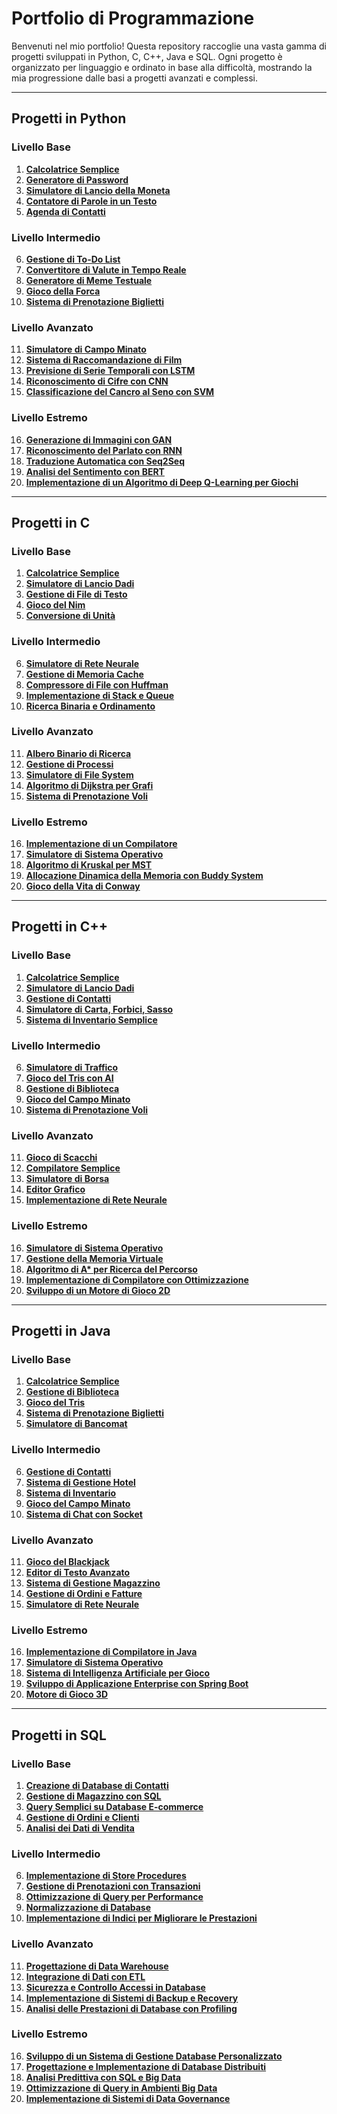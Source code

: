 # Portfolio di Programmazione

Benvenuti nel mio portfolio! Questa repository raccoglie una vasta gamma di progetti sviluppati in Python, C, C++, Java e SQL. Ogni progetto è organizzato per linguaggio e ordinato in base alla difficoltà, mostrando la mia progressione dalle basi a progetti avanzati e complessi.

---

## Progetti in Python

### Livello Base
1. **[Calcolatrice Semplice](https://github.com/Oudeys/calcolatrice-semplice-python)**
2. **[Generatore di Password](https://github.com/tuo-username/progetto-python2)**
3. **[Simulatore di Lancio della Moneta](https://github.com/tuo-username/progetto-python3)**
4. **[Contatore di Parole in un Testo](https://github.com/tuo-username/progetto-python4)**
5. **[Agenda di Contatti](https://github.com/tuo-username/progetto-python5)**

### Livello Intermedio
6. **[Gestione di To-Do List](https://github.com/tuo-username/progetto-python6)**
7. **[Convertitore di Valute in Tempo Reale](https://github.com/tuo-username/progetto-python7)**
8. **[Generatore di Meme Testuale](https://github.com/tuo-username/progetto-python8)**
9. **[Gioco della Forca](https://github.com/tuo-username/progetto-python9)**
10. **[Sistema di Prenotazione Biglietti](https://github.com/tuo-username/progetto-python10)**

### Livello Avanzato
11. **[Simulatore di Campo Minato](https://github.com/tuo-username/progetto-python11)**
12. **[Sistema di Raccomandazione di Film](https://github.com/tuo-username/progetto-python12)**
13. **[Previsione di Serie Temporali con LSTM](https://github.com/tuo-username/progetto-python13)**
14. **[Riconoscimento di Cifre con CNN](https://github.com/tuo-username/progetto-python14)**
15. **[Classificazione del Cancro al Seno con SVM](https://github.com/tuo-username/progetto-python15)**

### Livello Estremo
16. **[Generazione di Immagini con GAN](https://github.com/tuo-username/progetto-python16)**
17. **[Riconoscimento del Parlato con RNN](https://github.com/tuo-username/progetto-python17)**
18. **[Traduzione Automatica con Seq2Seq](https://github.com/tuo-username/progetto-python18)**
19. **[Analisi del Sentimento con BERT](https://github.com/tuo-username/progetto-python19)**
20. **[Implementazione di un Algoritmo di Deep Q-Learning per Giochi](https://github.com/tuo-username/progetto-python20)**

---

## Progetti in C

### Livello Base
1. **[Calcolatrice Semplice](https://github.com/tuo-username/progetto-c1)**
2. **[Simulatore di Lancio Dadi](https://github.com/tuo-username/progetto-c2)**
3. **[Gestione di File di Testo](https://github.com/tuo-username/progetto-c3)**
4. **[Gioco del Nim](https://github.com/tuo-username/progetto-c4)**
5. **[Conversione di Unità](https://github.com/tuo-username/progetto-c5)**

### Livello Intermedio
6. **[Simulatore di Rete Neurale](https://github.com/tuo-username/progetto-c6)**
7. **[Gestione di Memoria Cache](https://github.com/tuo-username/progetto-c7)**
8. **[Compressore di File con Huffman](https://github.com/tuo-username/progetto-c8)**
9. **[Implementazione di Stack e Queue](https://github.com/tuo-username/progetto-c9)**
10. **[Ricerca Binaria e Ordinamento](https://github.com/tuo-username/progetto-c10)**

### Livello Avanzato
11. **[Albero Binario di Ricerca](https://github.com/tuo-username/progetto-c11)**
12. **[Gestione di Processi](https://github.com/tuo-username/progetto-c12)**
13. **[Simulatore di File System](https://github.com/tuo-username/progetto-c13)**
14. **[Algoritmo di Dijkstra per Grafi](https://github.com/tuo-username/progetto-c14)**
15. **[Sistema di Prenotazione Voli](https://github.com/tuo-username/progetto-c15)**

### Livello Estremo
16. **[Implementazione di un Compilatore](https://github.com/tuo-username/progetto-c16)**
17. **[Simulatore di Sistema Operativo](https://github.com/tuo-username/progetto-c17)**
18. **[Algoritmo di Kruskal per MST](https://github.com/tuo-username/progetto-c18)**
19. **[Allocazione Dinamica della Memoria con Buddy System](https://github.com/tuo-username/progetto-c19)**
20. **[Gioco della Vita di Conway](https://github.com/tuo-username/progetto-c20)**

---

## Progetti in C++

### Livello Base
1. **[Calcolatrice Semplice](https://github.com/tuo-username/progetto-cpp1)**
2. **[Simulatore di Lancio Dadi](https://github.com/tuo-username/progetto-cpp2)**
3. **[Gestione di Contatti](https://github.com/tuo-username/progetto-cpp3)**
4. **[Simulatore di Carta, Forbici, Sasso](https://github.com/tuo-username/progetto-cpp4)**
5. **[Sistema di Inventario Semplice](https://github.com/tuo-username/progetto-cpp5)**

### Livello Intermedio
6. **[Simulatore di Traffico](https://github.com/tuo-username/progetto-cpp6)**
7. **[Gioco del Tris con AI](https://github.com/tuo-username/progetto-cpp7)**
8. **[Gestione di Biblioteca](https://github.com/tuo-username/progetto-cpp8)**
9. **[Gioco del Campo Minato](https://github.com/tuo-username/progetto-cpp9)**
10. **[Sistema di Prenotazione Voli](https://github.com/tuo-username/progetto-cpp10)**

### Livello Avanzato
11. **[Gioco di Scacchi](https://github.com/tuo-username/progetto-cpp11)**
12. **[Compilatore Semplice](https://github.com/tuo-username/progetto-cpp12)**
13. **[Simulatore di Borsa](https://github.com/tuo-username/progetto-cpp13)**
14. **[Editor Grafico](https://github.com/tuo-username/progetto-cpp14)**
15. **[Implementazione di Rete Neurale](https://github.com/tuo-username/progetto-cpp15)**

### Livello Estremo
16. **[Simulatore di Sistema Operativo](https://github.com/tuo-username/progetto-cpp16)**
17. **[Gestione della Memoria Virtuale](https://github.com/tuo-username/progetto-cpp17)**
18. **[Algoritmo di A* per Ricerca del Percorso](https://github.com/tuo-username/progetto-cpp18)**
19. **[Implementazione di Compilatore con Ottimizzazione](https://github.com/tuo-username/progetto-cpp19)**
20. **[Sviluppo di un Motore di Gioco 2D](https://github.com/tuo-username/progetto-cpp20)**

---

## Progetti in Java

### Livello Base
1. **[Calcolatrice Semplice](https://github.com/tuo-username/progetto-java1)**
2. **[Gestione di Biblioteca](https://github.com/tuo-username/progetto-java2)**
3. **[Gioco del Tris](https://github.com/tuo-username/progetto-java3)**
4. **[Sistema di Prenotazione Biglietti](https://github.com/tuo-username/progetto-java4)**
5. **[Simulatore di Bancomat](https://github.com/tuo-username/progetto-java5)**

### Livello Intermedio
6. **[Gestione di Contatti](https://github.com/tuo-username/progetto-java6)**
7. **[Sistema di Gestione Hotel](https://github.com/tuo-username/progetto-java7)**
8. **[Sistema di Inventario](https://github.com/tuo-username/progetto-java8)**
9. **[Gioco del Campo Minato](https://github.com/tuo-username/progetto-java9)**
10. **[Sistema di Chat con Socket](https://github.com/tuo-username/progetto-java10)**

### Livello Avanzato
11. **[Gioco del Blackjack](https://github.com/tuo-username/progetto-java11)**
12. **[Editor di Testo Avanzato](https://github.com/tuo-username/progetto-java12)**
13. **[Sistema di Gestione Magazzino](https://github.com/tuo-username/progetto-java13)**
14. **[Gestione di Ordini e Fatture](https://github.com/tuo-username/progetto-java14)**
15. **[Simulatore di Rete Neurale](https://github.com/tuo-username/progetto-java15)**

### Livello Estremo
16. **[Implementazione di Compilatore in Java](https://github.com/tuo-username/progetto-java16)**
17. **[Simulatore di Sistema Operativo](https://github.com/tuo-username/progetto-java17)**
18. **[Sistema di Intelligenza Artificiale per Gioco](https://github.com/tuo-username/progetto-java18)**
19. **[Sviluppo di Applicazione Enterprise con Spring Boot](https://github.com/tuo-username/progetto-java19)**
20. **[Motore di Gioco 3D](https://github.com/tuo-username/progetto-java20)**

---

## Progetti in SQL

### Livello Base
1. **[Creazione di Database di Contatti](https://github.com/tuo-username/progetto-sql1)**
2. **[Gestione di Magazzino con SQL](https://github.com/tuo-username/progetto-sql2)**
3. **[Query Semplici su Database E-commerce](https://github.com/tuo-username/progetto-sql3)**
4. **[Gestione di Ordini e Clienti](https://github.com/tuo-username/progetto-sql4)**
5. **[Analisi dei Dati di Vendita](https://github.com/tuo-username/progetto-sql5)**

### Livello Intermedio
6. **[Implementazione di Store Procedures](https://github.com/tuo-username/progetto-sql6)**
7. **[Gestione di Prenotazioni con Transazioni](https://github.com/tuo-username/progetto-sql7)**
8. **[Ottimizzazione di Query per Performance](https://github.com/tuo-username/progetto-sql8)**
9. **[Normalizzazione di Database](https://github.com/tuo-username/progetto-sql9)**
10. **[Implementazione di Indici per Migliorare le Prestazioni](https://github.com/tuo-username/progetto-sql10)**

### Livello Avanzato
11. **[Progettazione di Data Warehouse](https://github.com/tuo-username/progetto-sql11)**
12. **[Integrazione di Dati con ETL](https://github.com/tuo-username/progetto-sql12)**
13. **[Sicurezza e Controllo Accessi in Database](https://github.com/tuo-username/progetto-sql13)**
14. **[Implementazione di Sistemi di Backup e Recovery](https://github.com/tuo-username/progetto-sql14)**
15. **[Analisi delle Prestazioni di Database con Profiling](https://github.com/tuo-username/progetto-sql15)**

### Livello Estremo
16. **[Sviluppo di un Sistema di Gestione Database Personalizzato](https://github.com/tuo-username/progetto-sql16)**
17. **[Progettazione e Implementazione di Database Distribuiti](https://github.com/tuo-username/progetto-sql17)**
18. **[Analisi Predittiva con SQL e Big Data](https://github.com/tuo-username/progetto-sql18)**
19. **[Ottimizzazione di Query in Ambienti Big Data](https://github.com/tuo-username/progetto-sql19)**
20. **[Implementazione di Sistemi di Data Governance](https://github.com/tuo-username/progetto-sql20)**
